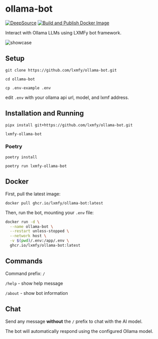 # ollama-bot

[![DeepSource](https://app.deepsource.com/gh/lxmfy/ollama-bot.svg/?label=active+issues&show_trend=true&token=_bWeecd42tkU5NJyDztbi6DW)](https://app.deepsource.com/gh/lxmfy/ollama-bot/)
[![Build and Publish Docker Image](https://github.com/lxmfy/ollama-bot/actions/workflows/docker.yml/badge.svg)](https://github.com/lxmfy/ollama-bot/actions/workflows/docker.yml)


Interact with Ollama LLMs using LXMFy bot framework.

![showcase](lxmfy-ollama-showcase.png)

## Setup

`git clone https://github.com/lxmfy/ollama-bot.git`

`cd ollama-bot`

`cp .env-example .env`

edit `.env` with your ollama api url, model, and lxmf address.

## Installation and Running

`pipx install git+https://github.com/lxmfy/ollama-bot.git`

`lxmfy-ollama-bot`

### Poetry 

`poetry install`

`poetry run lxmfy-ollama-bot`

## Docker

First, pull the latest image:

`docker pull ghcr.io/lxmfy/ollama-bot:latest`

Then, run the bot, mounting your `.env` file:

```bash
docker run -d \
  --name ollama-bot \
  --restart unless-stopped \
  --network host \
  -v $(pwd)/.env:/app/.env \
  ghcr.io/lxmfy/ollama-bot:latest
```

## Commands 

Command prefix: `/`

`/help` - show help message

`/about` - show bot information

## Chat

Send any message **without** the `/` prefix to chat with the AI model.

The bot will automatically respond using the configured Ollama model.
